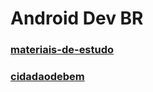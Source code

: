 # Android Dev BR

### [materiais-de-estudo](https://github.com/androiddevbr/materiais-de-estudo)

### [cidadaodebem](https://github.com/androiddevbr-cwb/cidadaodebem)

